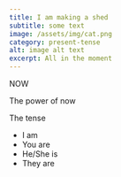```yaml
---
title: I am making a shed
subtitle: some text
image: /assets/img/cat.png
category: present-tense
alt: image alt text
excerpt: All in the moment
---
```


NOW

The power of now

The tense

- I am
- You are
- He/She is
- They are
